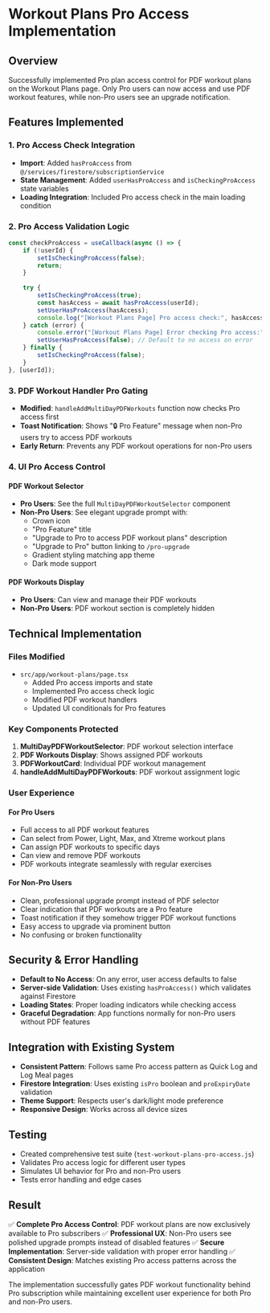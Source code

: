 # Workout Plans Pro Access Implementation

## Overview
Successfully implemented Pro plan access control for PDF workout plans on the Workout Plans page. Only Pro users can now access and use PDF workout features, while non-Pro users see an upgrade notification.

## Features Implemented

### 1. Pro Access Check Integration
- **Import**: Added `hasProAccess` from `@/services/firestore/subscriptionService`
- **State Management**: Added `userHasProAccess` and `isCheckingProAccess` state variables
- **Loading Integration**: Included Pro access check in the main loading condition

### 2. Pro Access Validation Logic
```typescript
const checkProAccess = useCallback(async () => {
    if (!userId) {
        setIsCheckingProAccess(false);
        return;
    }
    
    try {
        setIsCheckingProAccess(true);
        const hasAccess = await hasProAccess(userId);
        setUserHasProAccess(hasAccess);
        console.log("[Workout Plans Page] Pro access check:", hasAccess);
    } catch (error) {
        console.error("[Workout Plans Page] Error checking Pro access:", error);
        setUserHasProAccess(false); // Default to no access on error
    } finally {
        setIsCheckingProAccess(false);
    }
}, [userId]);
```

### 3. PDF Workout Handler Pro Gating
- **Modified**: `handleAddMultiDayPDFWorkouts` function now checks Pro access first
- **Toast Notification**: Shows "🔒 Pro Feature" message when non-Pro users try to access PDF workouts
- **Early Return**: Prevents any PDF workout operations for non-Pro users

### 4. UI Pro Access Control

#### PDF Workout Selector
- **Pro Users**: See the full `MultiDayPDFWorkoutSelector` component
- **Non-Pro Users**: See elegant upgrade prompt with:
  - Crown icon
  - "Pro Feature" title
  - "Upgrade to Pro to access PDF workout plans" description
  - "Upgrade to Pro" button linking to `/pro-upgrade`
  - Gradient styling matching app theme
  - Dark mode support

#### PDF Workouts Display
- **Pro Users**: Can view and manage their PDF workouts
- **Non-Pro Users**: PDF workout section is completely hidden

## Technical Implementation

### Files Modified
- `src/app/workout-plans/page.tsx`
  - Added Pro access imports and state
  - Implemented Pro access check logic
  - Modified PDF workout handlers
  - Updated UI conditionals for Pro features

### Key Components Protected
1. **MultiDayPDFWorkoutSelector**: PDF workout selection interface
2. **PDF Workouts Display**: Shows assigned PDF workouts
3. **PDFWorkoutCard**: Individual PDF workout management
4. **handleAddMultiDayPDFWorkouts**: PDF workout assignment logic

### User Experience

#### For Pro Users
- Full access to all PDF workout features
- Can select from Power, Light, Max, and Xtreme workout plans
- Can assign PDF workouts to specific days
- Can view and remove PDF workouts
- PDF workouts integrate seamlessly with regular exercises

#### For Non-Pro Users
- Clean, professional upgrade prompt instead of PDF selector
- Clear indication that PDF workouts are a Pro feature
- Toast notification if they somehow trigger PDF workout functions
- Easy access to upgrade via prominent button
- No confusing or broken functionality

## Security & Error Handling
- **Default to No Access**: On any error, user access defaults to false
- **Server-side Validation**: Uses existing `hasProAccess()` which validates against Firestore
- **Loading States**: Proper loading indicators while checking access
- **Graceful Degradation**: App functions normally for non-Pro users without PDF features

## Integration with Existing System
- **Consistent Pattern**: Follows same Pro access pattern as Quick Log and Log Meal pages
- **Firestore Integration**: Uses existing `isPro` boolean and `proExpiryDate` validation
- **Theme Support**: Respects user's dark/light mode preference
- **Responsive Design**: Works across all device sizes

## Testing
- Created comprehensive test suite (`test-workout-plans-pro-access.js`)
- Validates Pro access logic for different user types
- Simulates UI behavior for Pro and non-Pro users
- Tests error handling and edge cases

## Result
✅ **Complete Pro Access Control**: PDF workout plans are now exclusively available to Pro subscribers
✅ **Professional UX**: Non-Pro users see polished upgrade prompts instead of disabled features
✅ **Secure Implementation**: Server-side validation with proper error handling
✅ **Consistent Design**: Matches existing Pro access patterns across the application

The implementation successfully gates PDF workout functionality behind Pro subscription while maintaining excellent user experience for both Pro and non-Pro users.
